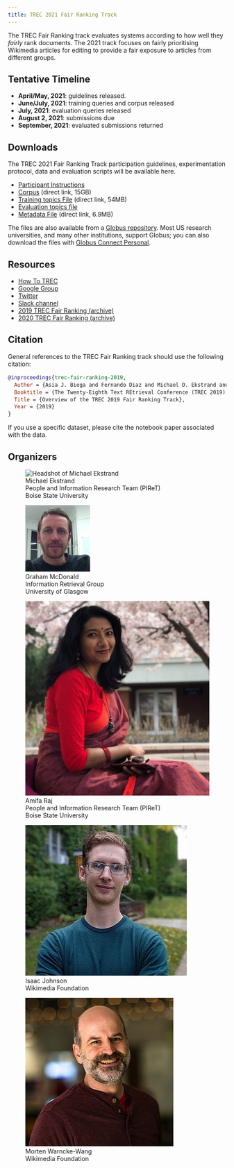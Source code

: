 ```yaml
---
title: TREC 2021 Fair Ranking Track
---
```


The TREC Fair Ranking track evaluates systems according to how well they *fairly* rank documents. 
The 2021 track focuses on fairly prioritising Wikimedia articles for editing to provide a fair exposure to articles from different groups.

## Tentative Timeline

- **April/May, 2021**: guidelines released.
- **June/July, 2021**: training queries and corpus released
- **July, 2021**: evaluation queries released
- **August 2, 2021**: submissions due
- **September, 2021**: evaluated submissions returned

## Downloads

The TREC 2021 Fair Ranking Track participation guidelines, experimentation protocol, data and evaluation scripts will be available here.

- [Participant Instructions](docs/Fair_Ranking_2021_Participant_Instructions.pdf)
- [Corpus](https://data.boisestate.edu/library/Ekstrand-2021/TRECFairRanking2021/trec_corpus.json.gz) (direct link, 15GB)
- [Training topics File](https://data.boisestate.edu/library/Ekstrand-2021/TRECFairRanking2021/trec_topics.json.gz) (direct link, 54MB)
- [Evaluation topics file](https://drive.google.com/file/d/1jGyjB7qOt45jakb32ZtroSkxs5sq5gvU/view?usp=sharing)
- [Metadata File](https://data.boisestate.edu/library/Ekstrand-2021/TRECFairRanking2021/trec_metadata.json.gz)  (direct link, 6.9MB)

The files are also available from a [Globus repository](https://boi.st/TREC2021Globus). Most US research universities, and many other institutions, support Globus; you can also download the files with [Globus Connect Personal](https://www.globus.org/globus-connect-personal).


## Resources

- [How To TREC](how-to-trec) 
- [Google Group](https://groups.google.com/d/forum/fair-trec)
- [Twitter](https://twitter.com/fairtrec) 
- [Slack channel](https://trectalk.slack.com/archives/GRR5YB0V6)
- [2019 TREC Fair Ranking (archive)](2019/index.html) 
- [2020 TREC Fair Ranking (archive)](2020/index.html)

## Citation

General references to the TREC Fair Ranking track should use the following citation:

```bibtex
@inproceedings{trec-fair-ranking-2019,
  Author = {Asia J. Biega and Fernando Diaz and Michael D. Ekstrand and Sebastian Kohlmeier},
  Booktitle = {The Twenty-Eighth Text REtrieval Conference (TREC 2019) Proceedings},
  Title = {Overview of the TREC 2019 Fair Ranking Track},
  Year = {2019}
}
```

If you use a specific dataset, please cite the notebook paper associated with the data.

<section class=organizers>
  <h2>Organizers</h2>

  <figure class=organizer>
    <img src="images/michael-blue-head.jpg" alt="Headshot of Michael Ekstrand">
    <figcaption>Michael Ekstrand<br>
      <span class=affil>People and Information Research Team (PIReT)</span><br>
      <span class=affil>Boise State University</span></figcaption>
  </figure>

  <figure class=organizer>
    <img src="images/graham.mcdonald.jpg" alt="Headshot of Graham McDonald">
    <figcaption>Graham McDonald<br>
      <span class=affil>Information Retrieval Group</span><br>
      <span class=affil>University of Glasgow</span></figcaption>
  </figure>


  <figure class=organizer>
    <img src="images/Amifa-Raj.jpg" alt="Headshot of Amifa Raj">
    <figcaption>Amifa Raj<br>
      <span class=affil>People and Information Research Team (PIReT)</span><br>
      <span class=affil>Boise State University</span></figcaption>
  </figure>


  <figure class=organizer>
    <img src="images/Isaac_Johnson-headshot.jpg" alt="Headshot of Isaac Johnson">
    <figcaption>Isaac Johnson<br>
      <span class=affil>Wikimedia Foundation</span></figcaption>
  </figure>


  <figure class=organizer>
    <img src="images/Warncke-Wang_Morten.jpg" alt="Headshot of Morten Warncke-Wang">
    <figcaption>Morten Warncke-Wang<br>
      <span class=affil>Wikimedia Foundation</span></figcaption>
  </figure>
</section>
